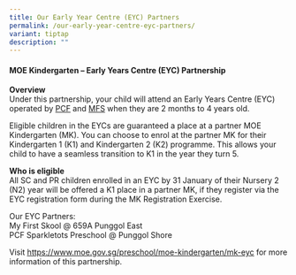 ```yaml
---
title: Our Early Year Centre (EYC) Partners
permalink: /our-early-year-centre-eyc-partners/
variant: tiptap
description: ""
---
```

<h4><strong>MOE Kindergarten – Early Years Centre (EYC) Partnership</strong></h4>
<p><strong>Overview</strong>
<br>Under this partnership, your child will attend an Early Years Centre (EYC)
operated by&nbsp;<a href="https://www.pcf.org.sg/sparkletots/" rel="noopener noreferrer nofollow" target="_blank">PCF</a>&nbsp;and&nbsp;<a href="https://www.myfirstskool.com/early-years-centre" rel="noopener noreferrer nofollow" target="_blank">MFS</a>&nbsp;when
they are 2 months to 4 years old.</p>
<p>Eligible children in the EYCs are guaranteed a place at a partner MOE
Kindergarten (MK). You can choose to enrol at the partner MK for their
Kindergarten 1 (K1) and Kindergarten 2 (K2) programme. This allows your
child to have a seamless transition to K1 in the year they turn 5.</p>
<p></p>
<p><strong>Who is eligible</strong>
<br>All SC and PR children enrolled in an EYC by 31 January of their Nursery
2 (N2) year will be offered a K1 place in a partner MK, if they register
via the EYC registration form during the MK Registration Exercise.&nbsp;</p>
<p>Our EYC Partners:
<br>My First Skool @ 659A Punggol East
<br>PCF Sparkletots Preschool @ Punggol Shore</p>
<p></p>
<p>Visit&nbsp;<a href="https://www.moe.gov.sg/preschool/moe-kindergarten/mk-eyc" rel="noopener noreferrer nofollow" target="_blank"><u>https://www.moe.gov.sg/preschool/moe-kindergarten/mk-eyc</u></a>&nbsp;for
more information of this partnership.
<br>
<br>
<br>
<br>
</p>